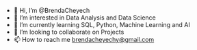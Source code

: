 - 👋 Hi, I’m @BrendaCheyech
- 👀 I’m interested in Data Analysis and Data Science
- 🌱 I’m currently learning SQL, Python, Machine Learning and AI
- 💞️ I’m looking to collaborate on Projects
- 📫 How to reach me brendacheyechy@gmail.com

<!---
BrendaCheyech/BrendaCheyech is a ✨ special ✨ repository because its `README.md` (this file) appears on your GitHub profile.
You can click the Preview link to take a look at your changes.
--->
